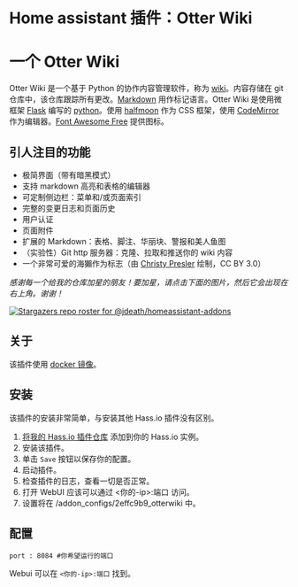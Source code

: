 # Home assistant 插件：Otter Wiki

# 一个 Otter Wiki

Otter Wiki 是一个基于 Python 的协作内容管理软件，称为 [wiki](https://en.wikipedia.org/wiki/Wiki)。内容存储在 git 仓库中，该仓库跟踪所有更改。[Markdown](https://daringfireball.net/projects/markdown) 用作标记语言。Otter Wiki 是使用微框架 [Flask](http://flask.pocoo.org/) 编写的 [python](https://www.python.org/)。使用 [halfmoon](https://www.gethalfmoon.com) 作为 CSS 框架，使用 [CodeMirror](https://codemirror.net/) 作为编辑器。[Font Awesome Free](https://fontawesome.com/license/free) 提供图标。

## 引人注目的功能

- 极简界面（带有暗黑模式）
- 支持 markdown 高亮和表格的编辑器
- 可定制侧边栏：菜单和/或页面索引
- 完整的变更日志和页面历史
- 用户认证
- 页面附件
- 扩展的 Markdown：表格、脚注、华丽块、警报和美人鱼图
- （实验性）Git http 服务器：克隆、拉取和推送你的 wiki 内容
- 一个非常可爱的海獺作为标志（由 [Christy Presler](http://christypresler.com/) 绘制，CC BY 3.0）

_感谢每一个给我的仓库加星的朋友！要加星，请点击下面的图片，然后它会出现在右上角。谢谢！_

[![Stargazers repo roster for @jdeath/homeassistant-addons](https://reporoster.com/stars/jdeath/homeassistant-addons)](https://github.com/jdeath/homeassistant-addons/stargazers)

## 关于

该插件使用 [docker 镜像](https://github.com/redimp/otterwiki)。

## 安装

该插件的安装非常简单，与安装其他 Hass.io 插件没有区别。

1. [将我的 Hass.io 插件仓库][repository] 添加到你的 Hass.io 实例。
1. 安装该插件。
1. 单击 `Save` 按钮以保存你的配置。
1. 启动插件。
1. 检查插件的日志，查看一切是否正常。
1. 打开 WebUI 应该可以通过 <你的-ip>:端口 访问。
1. 设置将在 /addon_configs/2effc9b9_otterwiki 中。

## 配置

```
port : 8084 #你希望运行的端口
```

Webui 可以在 `<你的-ip>:端口` 找到。

[repository]: https://github.com/jdeath/homeassistant-addons